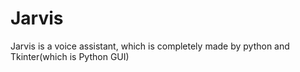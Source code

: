 # Jarvis
Jarvis is a voice assistant, which is completely made by python and Tkinter(which is Python GUI)
